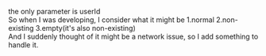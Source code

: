 the only parameter is userId  
So when I was developing, I consider what it might be 1.normal  2.non-existing 3.empty(it's also non-existing)  
And I suddenly thought of it might be a network issue, so I add something to handle it.  

